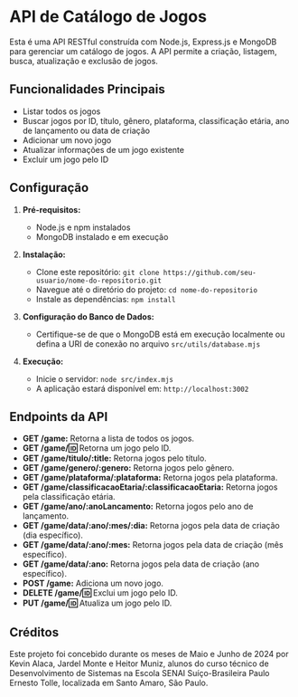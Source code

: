 # API de Catálogo de Jogos

Esta é uma API RESTful construída com Node.js, Express.js e MongoDB para gerenciar um catálogo de jogos. A API permite a criação, listagem, busca, atualização e exclusão de jogos.

## Funcionalidades Principais

- Listar todos os jogos
- Buscar jogos por ID, título, gênero, plataforma, classificação etária, ano de lançamento ou data de criação
- Adicionar um novo jogo
- Atualizar informações de um jogo existente
- Excluir um jogo pelo ID

## Configuração

1. **Pré-requisitos:**
   - Node.js e npm instalados
   - MongoDB instalado e em execução

2. **Instalação:**
   - Clone este repositório: `git clone https://github.com/seu-usuario/nome-do-repositorio.git`
   - Navegue até o diretório do projeto: `cd nome-do-repositorio`
   - Instale as dependências: `npm install`

3. **Configuração do Banco de Dados:**
   - Certifique-se de que o MongoDB está em execução localmente ou defina a URI de conexão no arquivo `src/utils/database.mjs`

4. **Execução:**
   - Inicie o servidor: `node src/index.mjs`
   - A aplicação estará disponível em: `http://localhost:3002`

## Endpoints da API

- **GET /game:** Retorna a lista de todos os jogos.
- **GET /game/:id:** Retorna um jogo pelo ID.
- **GET /game/titulo/:title:** Retorna jogos pelo título.
- **GET /game/genero/:genero:** Retorna jogos pelo gênero.
- **GET /game/plataforma/:plataforma:** Retorna jogos pela plataforma.
- **GET /game/classificacaoEtaria/:classificacaoEtaria:** Retorna jogos pela classificação etária.
- **GET /game/ano/:anoLancamento:** Retorna jogos pelo ano de lançamento.
- **GET /game/data/:ano/:mes/:dia:** Retorna jogos pela data de criação (dia específico).
- **GET /game/data/:ano/:mes:** Retorna jogos pela data de criação (mês específico).
- **GET /game/data/:ano:** Retorna jogos pela data de criação (ano específico).
- **POST /game:** Adiciona um novo jogo.
- **DELETE /game/:id:** Exclui um jogo pelo ID.
- **PUT /game/:id:** Atualiza um jogo pelo ID.

## Créditos

Este projeto foi concebido durante os meses de Maio e Junho de 2024 por Kevin Alaca, Jardel Monte e Heitor Muniz, alunos do curso técnico de Desenvolvimento de Sistemas na Escola SENAI Suíço-Brasileira Paulo Ernesto Tolle, localizada em Santo Amaro, São Paulo.
